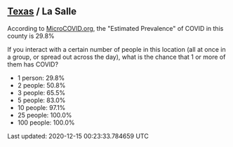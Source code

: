 
## [Texas](/united-states/texas) / La Salle

According to [MicroCOVID.org](http://microcovid.org),
the "Estimated Prevalence" of COVID in this county is 29.8%

If you interact with a certain number of people in this location
(all at once in a group, or spread out across the day), what is the chance that
1 or more of them has COVID?

- 1 person: 29.8%
- 2 people: 50.8%
- 3 people: 65.5%
- 5 people: 83.0%
- 10 people: 97.1%
- 25 people: 100.0%
- 100 people: 100.0%

Last updated: 2020-12-15 00:23:33.784659 UTC
